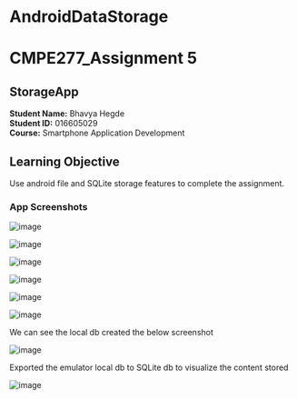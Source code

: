 # AndroidDataStorage

# CMPE277_Assignment 5
## StorageApp
**Student Name:** Bhavya Hegde <br>
**Student ID:** 016605029 <br>
**Course:** Smartphone Application Development <br>
## Learning Objective
Use android file and SQLite storage features to complete the assignment.

### App Screenshots

![image](https://user-images.githubusercontent.com/85700971/229559138-f6e46b46-a897-4b99-be35-c73bb5312249.png)

![image](https://user-images.githubusercontent.com/85700971/229559703-0cc1dbeb-6313-43ba-befe-a366370eba5e.png)

![image](https://user-images.githubusercontent.com/85700971/229559742-7fbaa327-a679-4113-aa33-74554c1f8cef.png)

![image](https://user-images.githubusercontent.com/85700971/229559785-887f2d9a-c2ae-4652-a770-e13f75dddba4.png)

![image](https://user-images.githubusercontent.com/85700971/229559813-a4a4d393-dfe8-44c1-ba56-8dd4ad8ad6cd.png)

![image](https://user-images.githubusercontent.com/85700971/229559863-c3e0129f-993c-4912-96f6-ed83e251714e.png)

We can see the local db created the below screenshot

![image](https://user-images.githubusercontent.com/85700971/229559916-44e7dbcd-261c-4ab0-a2f2-00f055640fa6.png)

Exported the emulator local db to SQLite db to visualize the content stored

![image](https://user-images.githubusercontent.com/85700971/229559953-814d5184-c6b9-45be-8c21-fcc42151a51d.png)







